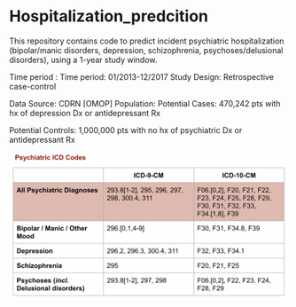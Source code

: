 # Hospitalization_predcition


This repository contains code to predict incident psychiatric hospitalization (bipolar/manic disorders, depression, schizophrenia, psychoses/delusional disorders), using a 1-year study window.

Time period : Time period: 01/2013-12/2017
Study Design: Retrospective case-control

Data Source: CDRN [OMOP]
	Population: 
  Potential Cases: 470,242 pts with hx of depression Dx or antidepressant Rx

Potential Controls: 1,000,000 pts with no hx of psychiatric Dx or antidepressant Rx

 ![INSERT ICD_codes SCREENSHOT HERE](docs/ICD_codes.png)  
